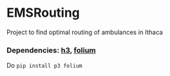 # EMSRouting
Project to find optimal routing of ambulances in Ithaca


### Dependencies: [h3](https://github.com/uber/h3-py), [folium](https://github.com/python-visualization/folium)

Do `pip install p3 folium`
